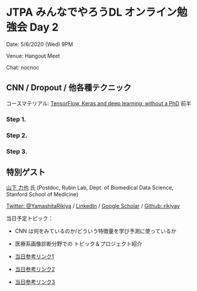 # JTPA みんなでやろうDL オンライン勉強会 Day 2

Date: 5/6/2020 (Wed) 9PM

Venue: Hangout Meet

Chat: nocnoc

## CNN / Dropout / 他各種テクニック

コースマテリアル:
[TensorFlow, Keras and deep learning, without a PhD](https://codelabs.developers.google.com/codelabs/cloud-tensorflow-mnist/) 前半

### Step 1.

### Step 2. 

### Step 3. 


## 特別ゲスト

[山下 力也](https://www.linkedin.com/in/rikiya-yamashita/) 氏 (Postdoc, Rubin Lab, Dept. of Biomedical Data Science, Stanford School of Medicine)

[Twitter: @YamashitaRikiya](https://twitter.com/YamashitaRikiya) / [LinkedIn](https://www.linkedin.com/in/rikiya-yamashita/) / [Google Scholar](https://scholar.google.com/citations?user=ECfSS-EAAAAJ&hl=en) / [Github: rikiyay](https://github.com/rikiyay?tab=repositories)


当日予定トピック： 

* CNN は何をみているのか/どういう特徴量を学び予測に使っているか

* 医療系画像診断分野での トピック＆プロジェクト紹介

* [当日参考リンク1]()
* [当日参考リンク2]()
* [当日参考リンク3]()

